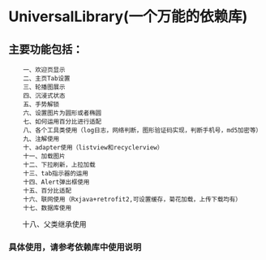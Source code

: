 # UniversalLibrary(一个万能的依赖库)
## 主要功能包括：
        一、欢迎页显示
        二、主页Tab设置
        三、轮播图展示
        四、沉浸式状态
        五、手势解锁
        六、设置图片为圆形或者椭圆
        七、如何运用百分比进行适配
        八、各个工具类使用（log日志，网络判断，图形验证码实现，判断手机号，md5加密等）
        九、注解使用
        十、adapter使用（listview和recyclerview）
        十一、加载图片
        十二、下拉刷新，上拉加载
        十三、tab指示器的运用
        十四、Alert弹出框使用
        十五、百分比适配
        十六、联网使用（Rxjava+retrofit2,可设置缓存，菊花加载，上传下载均有）
        十七、数据库使用
        十八、父类继承使用
### 具体使用，请参考依赖库中使用说明
